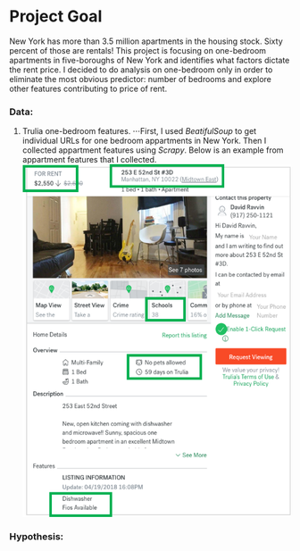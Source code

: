
# Project Goal

New York has more than 3.5 million apartments in the housing stock. Sixty percent of those are rentals! This project is focusing on one-bedroom apartments in five-boroughs of New York and identifies what factors dictate the rent price. I decided to do analysis on one-bedroom only in order to eliminate the most obvious predictor: number of bedrooms and explore other features contributing to price of rent. 


### Data:
1. Trulia one-bedroom features. 
⋅⋅⋅First, I used *BeatifulSoup* to get individual URLs for one bedroom appartments in New York. Then I collected appartment features using *Scrapy*. Below is an example from appartment features that I collected. 
![alt text](https://github.com/elenabohenick/trulia_1br_rentals/blob/master/trulia_data.png "Trulia Page")


### Hypothesis:



